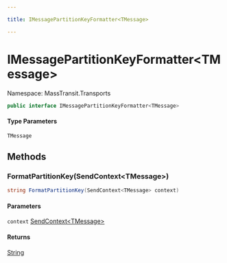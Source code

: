 ```yaml
---

title: IMessagePartitionKeyFormatter<TMessage>

---
```


# IMessagePartitionKeyFormatter\<TMessage\>

Namespace: MassTransit.Transports

```csharp
public interface IMessagePartitionKeyFormatter<TMessage>
```

#### Type Parameters

`TMessage`<br/>

## Methods

### **FormatPartitionKey(SendContext\<TMessage\>)**

```csharp
string FormatPartitionKey(SendContext<TMessage> context)
```

#### Parameters

`context` [SendContext\<TMessage\>](../../masstransit-abstractions/masstransit/sendcontext-1)<br/>

#### Returns

[String](https://learn.microsoft.com/en-us/dotnet/api/system.string)<br/>
